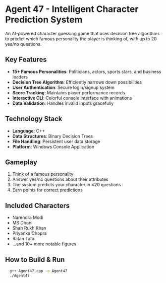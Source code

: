 # Agent 47 - Intelligent Character Prediction System

An AI-powered character guessing game that uses decision tree algorithms to predict which famous personality the player is thinking of, with up to 20 yes/no questions.

## Key Features
- **15+ Famous Personalities**: Politicians, actors, sports stars, and business leaders
- **Decision Tree Algorithm**: Efficiently narrows down possibilities
- **User Authentication**: Secure login/signup system
- **Score Tracking**: Maintains player performance records
- **Interactive CLI**: Colorful console interface with animations
- **Data Validation**: Handles invalid inputs gracefully

## Technology Stack
- **Language**: C++
- **Data Structures**: Binary Decision Trees
- **File Handling**: Persistent user data storage
- **Platform**: Windows Console Application

## Gameplay
1. Think of a famous personality
2. Answer yes/no questions about their attributes
3. The system predicts your character in ≤20 questions
4. Earn points for correct predictions

## Included Characters
- Narendra Modi
- MS Dhoni
- Shah Rukh Khan
- Priyanka Chopra
- Ratan Tata
- ...and 10+ more notable figures

## How to Build & Run
```bash
  g++ Agent47.cpp -o Agent47
  ./Agent47
```

